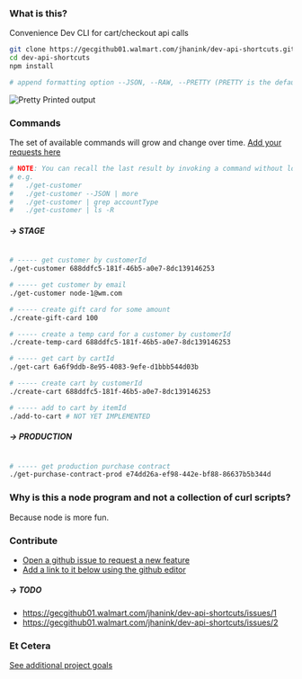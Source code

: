### What is this?

Convenience Dev CLI for cart/checkout api calls

```sh
git clone https://gecgithub01.walmart.com/jhanink/dev-api-shortcuts.git
cd dev-api-shortcuts
npm install
```
```sh
# append formatting option --JSON, --RAW, --PRETTY (PRETTY is the default)
```

![Pretty Printed output](https://gecgithub01.walmart.com/jhanink/dev-api-shortcuts/blob/master/assets/api-shortcuts-jh1.png?raw=true)


### Commands

The set of available commands will grow and change over time. [Add your requests here](https://gecgithub01.walmart.com/jhanink/dev-api-shortcuts/issues)

```sh
# NOTE: You can recall the last result by invoking a command without lookup parameters.
# e.g.
#   ./get-customer
#   ./get-customer --JSON | more
#   ./get-customer | grep accountType
#   ./get-customer | ls -R
```

##### → STAGE

```sh

# ----- get customer by customerId
./get-customer 688ddfc5-181f-46b5-a0e7-8dc139146253

# ----- get customer by email
./get-customer node-1@wm.com

# ----- create gift card for some amount
./create-gift-card 100

# ----- create a temp card for a customer by customerId
./create-temp-card 688ddfc5-181f-46b5-a0e7-8dc139146253

# ----- get cart by cartId
./get-cart 6a6f9ddb-8e95-4083-9efe-d1bbb544d03b

# ----- create cart by customerId
./create-cart 688ddfc5-181f-46b5-a0e7-8dc139146253

# ----- add to cart by itemId
./add-to-cart # NOT YET IMPLEMENTED
```

##### → PRODUCTION

```sh

# ----- get production purchase contract 
./get-purchase-contract-prod e74dd26a-ef98-442e-bf88-86637b5b344d
```



### Why is this a node program and not a collection of curl scripts?

Because node is more fun.



### Contribute

* [Open a github issue to request a new feature](https://gecgithub01.walmart.com/jhanink/dev-api-shortcuts/issues)
* [Add a link to it below using the github editor](https://gecgithub01.walmart.com/jhanink/dev-api-shortcuts/edit/master/README.md)

##### → TODO

* https://gecgithub01.walmart.com/jhanink/dev-api-shortcuts/issues/1
* https://gecgithub01.walmart.com/jhanink/dev-api-shortcuts/issues/2


### Et Cetera

[See additional project goals](project-goals.md)


